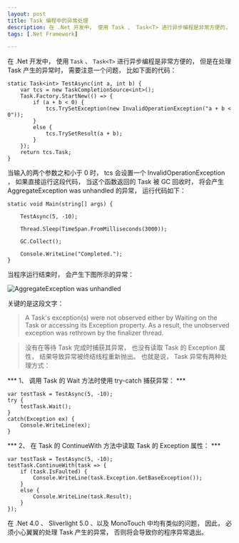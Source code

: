 ```yaml
---
layout: post
title: Task 编程中的异常处理
description: 在 .Net 开发中， 使用 Task 、 Task<T> 进行异步编程是非常方便的， 但是在处理 Task 产生的异常时， 也有一些需要注意的问题。
tags: [.Net Framework]

---
```


在 .Net 开发中， 使用 `Task` 、 `Task<T>` 进行异步编程是非常方便的， 但是在处理 Task 产生的异常时， 需要注意一个问题， 比如下面的代码：

	static Task<int> TestAsync(int a, int b) {
		var tcs = new TaskCompletionSource<int>();
		Task.Factory.StartNew(() => {
			if (a + b < 0) {
				tcs.TrySetException(new InvalidOperationException("a + b < 0"));
			}
			else {
				tcs.TrySetResult(a + b);
			}
		});
		return tcs.Task;
	}

当输入的两个参数之和小于 0 时， tcs 会设置一个 InvalidOperationException ， 如果直接运行这段代码， 当这个函数返回的 Task 被 GC 回收时， 将会产生 AggregateException was unhandled 的异常， 运行代码如下：

	static void Main(string[] args) {
	
		TestAsync(5, -10);
	
		Thread.Sleep(TimeSpan.FromMilliseconds(3000));
	 
		GC.Collect();
	 
		Console.WriteLine("Completed.");
	}

当程序运行结束时， 会产生下图所示的异常：

![AggregateException was unhandled](http://beginor.github.com/assets/post-images/agg-exp-was-unhandled.png)

关键的是这段文字：

> A Task's exception(s) were not observed either by Waiting on the Task or accessing its Exception property. As a result, the unobserved exception was rethrown by the finalizer thread.

> 没有在等待 Task 完成时捕获其异常， 也没有读取 Task 的 Exception 属性， 结果导致异常被终结线程重新抛出。 也就是说， Task 异常有两种处理方式：

*** 1、 调用 Task 的 Wait 方法时使用 try-catch 捕获异常： ***

	var testTask = TestAsync(5, -10);
	try {
		testTask.Wait();
	}
	catch(Exception ex) {
		Console.WriteLine(ex);
	}

*** 2、 在 Task 的 ContinueWith 方法中读取 Task 的 Exception 属性： ***

	var testTask = TestAsync(5, -10);
	testTask.ContinueWith(task => {
		if (task.IsFaulted) {
			Console.WriteLine(task.Exception.GetBaseException());
		}
		else {
			Console.WriteLine(task.Result);
		}
	});

在 .Net 4.0 、 Sliverlight 5.0 、以及 MonoTouch 中均有类似的问题， 因此， 必须小心翼翼的处理 Task 产生的异常， 否则将会导致你的程序异常退出。